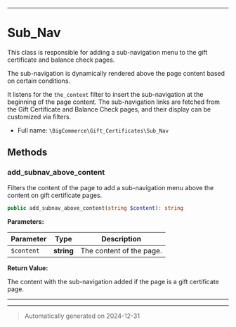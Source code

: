 ***

# Sub_Nav

This class is responsible for adding a sub-navigation menu to the gift certificate and balance check pages.

The sub-navigation is dynamically rendered above the page content based on certain conditions.

It listens for the `the_content` filter to insert the sub-navigation at the beginning of the page content.
The sub-navigation links are fetched from the Gift Certificate and Balance Check pages, and their display
can be customized via filters.

* Full name: `\BigCommerce\Gift_Certificates\Sub_Nav`




## Methods


### add_subnav_above_content

Filters the content of the page to add a sub-navigation menu above the content on gift certificate pages.

```php
public add_subnav_above_content(string $content): string
```








**Parameters:**

| Parameter | Type | Description |
|-----------|------|-------------|
| `$content` | **string** | The content of the page. |


**Return Value:**

The content with the sub-navigation added if the page is a gift certificate page.




***


***
> Automatically generated on 2024-12-31
